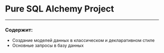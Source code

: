 # Pure SQL Alchemy Project
***
### Содержит:
+ Создание моделей данных в классическом и декларативном стиле
+ Основные запросы в базу данных